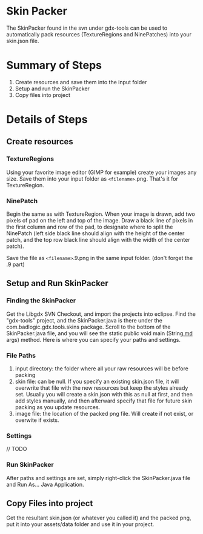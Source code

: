 # Skin Packer #
The SkinPacker found in the svn under gdx-tools can be used to automatically pack resources (TextureRegions and NinePatches) into your skin.json file.
# Summary of Steps #
  1. Create resources and save them into the input folder
  1. Setup and run the SkinPacker
  1. Copy files into project
# Details of Steps #
## Create resources ##
### TextureRegions ###
Using your favorite image editor (GIMP for example) create your images any size.  Save them into your input folder as `<filename>`.png.  That's it for TextureRegion.
### NinePatch ###
Begin the same as with TextureRegion.  When your image is drawn, add two pixels of pad on the left and top of the image.  Draw a black line of pixels in the first column and row of the pad, to designate where to split the NinePatch (left side black line should align with the height of the center patch, and the top row black line should align with the width of the center patch).

Save the file as `<filename>`.9.png in the same input folder. (don't forget the .9 part)
## Setup and Run SkinPacker ##
### Finding the SkinPacker ###
Get the Libgdx SVN Checkout, and import the projects into eclipse.  Find the "gdx-tools" project, and the SkinPacker.java is there under the com.badlogic.gdx.tools.skins package.  Scroll to the bottom of the SkinPacker.java file, and you will see the static public void main (String[.md](.md) args) method.  Here is where you can specify your paths and settings.
### File Paths ###
  1. input directory: the folder where all your raw resources will be before packing
  1. skin file: can be null.  If you specify an existing skin.json file, it will overwrite that file with the new resources but keep the styles already set.  Usually you will create a skin.json with this as null at first, and then add styles manually, and then afterward specify that file for future skin packing as you update resources.
  1. image file: the location of the packed png file.  Will create if not exist, or overwite if exists.
### Settings ###
// TODO
### Run SkinPacker ###
After paths and settings are set, simply right-click the SkinPacker.java file and Run As... Java Application.
## Copy Files into project ##
Get the resultant skin.json (or whatever you called it) and the packed png, put it into your assets/data folder and use it in your project.